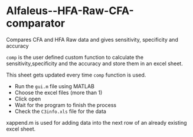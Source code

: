 # Alfaleus--HFA-Raw-CFA-comparator
Compares CFA and HFA Raw data and gives sensitivity, specificity and accuracy

`comp` is the user defined custom function to calculate the sensitivity,specificity and the accuracy and store them in an excel sheet. 

This sheet gets updated every time `comp` function is used.

* Run the `gui.m` file using MATLAB
* Choose the excel files (more than 1)
* Click open 
* Wait for the program to finish the process
* Check the `C3info.xls` file for the data

xappend.m is used for adding data into the next row of an already existing excel sheet.

